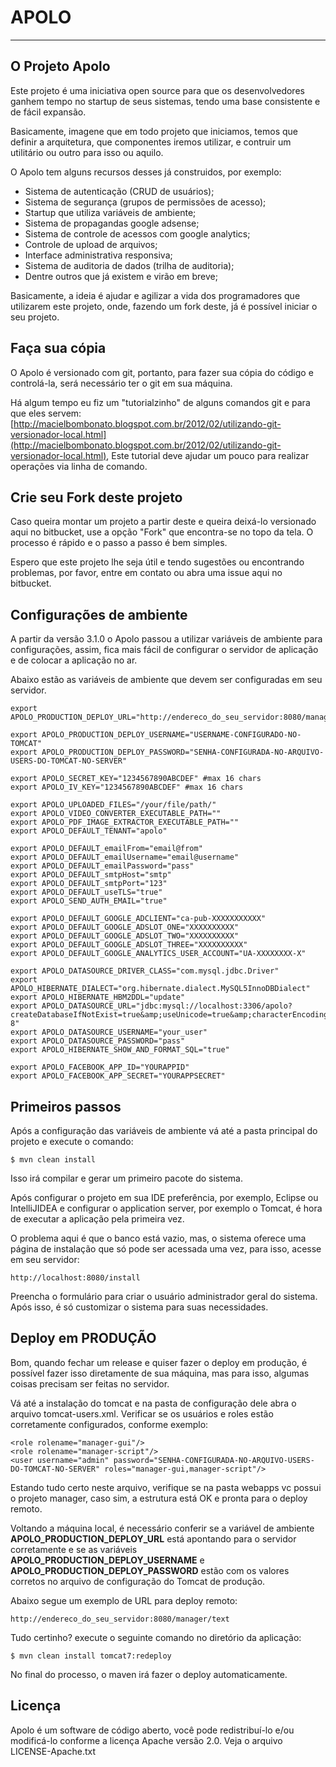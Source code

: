 # APOLO
---------
## O Projeto Apolo

Este projeto é uma iniciativa open source para que os desenvolvedores ganhem tempo no startup de seus sistemas, tendo uma base consistente e de fácil expansão.

Basicamente, imagene que em todo projeto que iniciamos, temos que definir a arquitetura, que componentes iremos utilizar, e contruir um utilitário ou outro para isso ou aquilo.

O Apolo tem alguns recursos desses já construidos, por exemplo:

- Sistema de autenticação (CRUD de usuários);
- Sistema de segurança (grupos de permissões de acesso);
- Startup que utiliza variáveis de ambiente;
- Sistema de propagandas google adsense;
- Sistema de controle de acessos com google analytics;
- Controle de upload de arquivos;
- Interface administrativa responsiva;
- Sistema de auditoria de dados (trilha de auditoria);
- Dentre outros que já existem e virão em breve;

Basicamente, a ideia é ajudar e agilizar a vida dos programadores que utilizarem este projeto, onde, fazendo um fork deste, já é possível iniciar o seu projeto.


## Faça sua cópia

O Apolo é versionado com git, portanto, para fazer sua cópia do código e controlá-la, será necessário ter o git em sua
máquina.

Há algum tempo eu fiz um "tutorialzinho" de alguns comandos git e para que eles servem:
[http://macielbombonato.blogspot.com.br/2012/02/utilizando-git-versionador-local.html](http://macielbombonato.blogspot.com.br/2012/02/utilizando-git-versionador-local.html),
Este tutorial deve ajudar um pouco para realizar operações via linha de comando.

## Crie seu Fork deste projeto

Caso queira montar um projeto a partir deste e queira deixá-lo versionado aqui no bitbucket, use a opção "Fork" que encontra-se no topo da tela. O processo é rápido e o passo a passo é bem simples.

Espero que este projeto lhe seja útil e tendo sugestões ou encontrando problemas, por favor, entre em contato ou abra uma issue aqui no bitbucket.

## Configurações de ambiente

A partir da versão 3.1.0 o Apolo passou a utilizar variáveis de ambiente para configurações, assim, fica mais fácil de configurar o servidor de aplicação e de colocar a aplicação no ar.

Abaixo estão as variáveis de ambiente que devem ser configuradas em seu servidor.

	export APOLO_PRODUCTION_DEPLOY_URL="http://endereco_do_seu_servidor:8080/manager/text"

	export APOLO_PRODUCTION_DEPLOY_USERNAME="USERNAME-CONFIGURADO-NO-TOMCAT"
	export APOLO_PRODUCTION_DEPLOY_PASSWORD="SENHA-CONFIGURADA-NO-ARQUIVO-USERS-DO-TOMCAT-NO-SERVER"

	export APOLO_SECRET_KEY="1234567890ABCDEF" #max 16 chars
	export APOLO_IV_KEY="1234567890ABCDEF" #max 16 chars

	export APOLO_UPLOADED_FILES="/your/file/path/"
	export APOLO_VIDEO_CONVERTER_EXECUTABLE_PATH=""
	export APOLO_PDF_IMAGE_EXTRACTOR_EXECUTABLE_PATH=""
	export APOLO_DEFAULT_TENANT="apolo"

	export APOLO_DEFAULT_emailFrom="email@from"
	export APOLO_DEFAULT_emailUsername="email@username"
	export APOLO_DEFAULT_emailPassword="pass"
	export APOLO_DEFAULT_smtpHost="smtp"
	export APOLO_DEFAULT_smtpPort="123"
	export APOLO_DEFAULT_useTLS="true"
	export APOLO_SEND_AUTH_EMAIL="true"

	export APOLO_DEFAULT_GOOGLE_ADCLIENT="ca-pub-XXXXXXXXXXX"
	export APOLO_DEFAULT_GOOGLE_ADSLOT_ONE="XXXXXXXXXX"
	export APOLO_DEFAULT_GOOGLE_ADSLOT_TWO="XXXXXXXXXX"
	export APOLO_DEFAULT_GOOGLE_ADSLOT_THREE="XXXXXXXXXX"
	export APOLO_DEFAULT_GOOGLE_ANALYTICS_USER_ACCOUNT="UA-XXXXXXXX-X"

	export APOLO_DATASOURCE_DRIVER_CLASS="com.mysql.jdbc.Driver"
	export APOLO_HIBERNATE_DIALECT="org.hibernate.dialect.MySQL5InnoDBDialect"
	export APOLO_HIBERNATE_HBM2DDL="update"
	export APOLO_DATASOURCE_URL="jdbc:mysql://localhost:3306/apolo?createDatabaseIfNotExist=true&amp;useUnicode=true&amp;characterEncoding=utf-8"
	export APOLO_DATASOURCE_USERNAME="your_user"
	export APOLO_DATASOURCE_PASSWORD="pass"
	export APOLO_HIBERNATE_SHOW_AND_FORMAT_SQL="true"

	export APOLO_FACEBOOK_APP_ID="YOURAPPID"
	export APOLO_FACEBOOK_APP_SECRET="YOURAPPSECRET"

## Primeiros passos

Após a configuração das variáveis de ambiente vá até a pasta principal do projeto e execute o comando:

	$ mvn clean install

Isso irá compilar e gerar um primeiro pacote do sistema.

Após configurar o projeto em sua IDE preferência, por exemplo, Eclipse ou IntelliJIDEA e configurar o application server, por exemplo o Tomcat, é hora de executar a aplicação pela primeira vez.

O problema aqui é que o banco está vazio, mas, o sistema oferece uma página de instalação que só pode ser acessada uma vez, para isso, acesse em seu servidor:

	http://localhost:8080/install

Preencha o formulário para criar o usuário administrador geral do sistema. Após isso, é só customizar o sistema para suas necessidades.


## Deploy em PRODUÇÃO

Bom, quando fechar um release e quiser fazer o deploy em produção, é possível fazer isso diretamente de sua máquina, mas para isso, algumas coisas precisam ser feitas no servidor.

Vá até a instalação do tomcat e na pasta de configuração dele abra o arquivo tomcat-users.xml. Verificar se os usuários e roles estão corretamente configurados, conforme exemplo:

	<role rolename="manager-gui"/>
	<role rolename="manager-script"/>
	<user username="admin" password="SENHA-CONFIGURADA-NO-ARQUIVO-USERS-DO-TOMCAT-NO-SERVER" roles="manager-gui,manager-script"/>

Estando tudo certo neste arquivo, verifique se na pasta webapps vc possui o projeto manager, caso sim, a estrutura está OK e pronta para o deploy remoto.

Voltando a máquina local, é necessário conferir se a variável de ambiente **APOLO_PRODUCTION_DEPLOY_URL** está apontando para o servidor corretamente e se as variáveis **APOLO_PRODUCTION_DEPLOY_USERNAME** e **APOLO_PRODUCTION_DEPLOY_PASSWORD** estão com os valores corretos no arquivo de configuração do Tomcat de produção. 

Abaixo segue um exemplo de URL para deploy remoto:

	http://endereco_do_seu_servidor:8080/manager/text

Tudo certinho? execute o seguinte comando no diretório da aplicação:

	$ mvn clean install tomcat7:redeploy

No final do processo, o maven irá fazer o deploy automaticamente.

## Licença

Apolo é um software de código aberto, você pode redistribuí-lo e/ou modificá-lo conforme a licença Apache versão 2.0. Veja o arquivo LICENSE-Apache.txt

